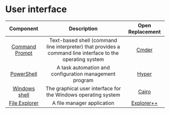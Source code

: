 # User interface

|Component|Description|Open Replacement|
|:-:|:-:|:-:|
|[Command Prompt](https://en.wikipedia.org/wiki/Cmd.exe)|Text-based shell (command line interpreter) that provides a command line interface to the operating system|[Cmder](https://github.com/cmderdev/cmder)|
|[PowerShell](https://en.wikipedia.org/wiki/PowerShell)|A task automation and configuration management program|[Hyper](https://hyper.is/)|
|[Windows shell](https://en.wikipedia.org/wiki/Windows_shell)|The graphical user interface for the Windows operating system|[Cairo](https://cairodesktop.com/)|
|[File Explorer](https://en.wikipedia.org/wiki/Windows_File_Explorer)|A file manager application|[Explorer++](https://explorerplusplus.com/)|
